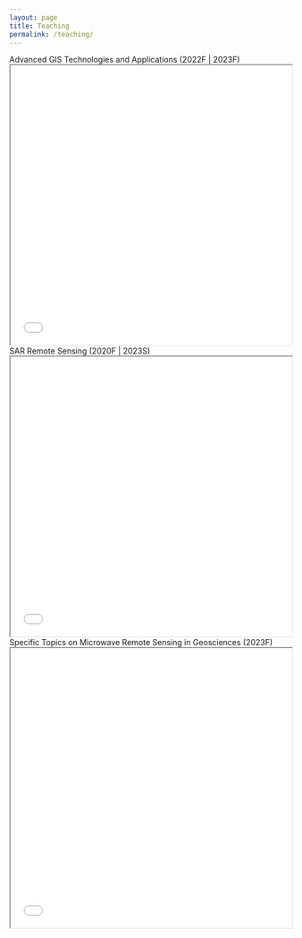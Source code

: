 ```yaml
---
layout: page
title: Teaching
permalink: /teaching/
---
```


<html lang="en">

<head>
    <meta charset="UTF-8">
    <meta http-equiv="X-UA-Compatible" content="IE=edge">
    <meta name="viewport" content="width=device-width, initial-scale=1.0">
</head>

<body>
<h>
    Advanced GIS Technologies and Applications (2022F | 2023F)
</h>
<iframe src="/teaching/GIS高级技术与应用2023Syllabus.pdf" width="100%" height="500px"></iframe>
<h>
    SAR Remote Sensing (2020F | 2023S)
</h>
<iframe src="/teaching/SARRemoteSensing2023Syllabus.pdf" width="100%" height="500px"></iframe>
<h>
    Specific Topics on Microwave Remote Sensing in Geosciences (2023F)
</h>
<iframe src="/teaching/微波遥感地学应用专题2023Syllabus.pdf" width="100%" height="500px"></iframe>

</body>

</html>

